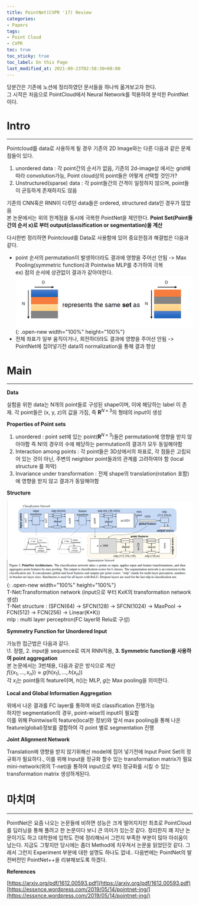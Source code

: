 ```yaml
---
title: PointNet(CVPR '17) Review
categories:
- Papers
tags:
- Point Cloud
- CVPR
toc: true
toc_sticky: true
toc_label: On this Page
last_modified_at: 2021-09-23T02:58:30+08:00
---
```


당분간은 기존에 노션에 정리하였던 문서들을 하나씩 옮겨보고자 한다.  
그 시작은 처음으로 PointCloud에서 Neural Network를 적용하여 분석한 PointNet이다.

# Intro
___
Pointcloud를 data로 사용하게 될 경우 기존의 2D Image와는 다른 다음과 같은 문제점들이 있다. 
1. unordered data : 각 point간의 순서가 없음, 기존의 2d-image상 에서는 grid에 따라 convolution가능, Point cloud상의 point들은 어떻게 선택할 것인가?
2. Unstructured(sparse) data : 각 point들간의 간격이 일정하지 않으며, point들이 균등하게 존재하지도 않음

기존의 CNN혹은 RNN이 다루던 data들은 ordered, structured data인 경우가 많았음  
본 논문에서는 위의 한계점을 동시에 극복한 PointNet을 제안한다. **Point Set(Point들 간의 순서 x)로 부터 output(classification or segmentation)을 계산**

다시한번 정리하면
Pointcloud를 Data로 사용함에 있어 중요한점과 해결법은 다음과 같다.
- point 순서의 permutation이 발생하더라도 결과에 영향을 주어선 안됨 -> Max Pooling(symmetric function)과 Pointwise MLP를 추가하여 극복  
  ex) 점의 순서에 상관없이 결과가 같아야한다.
  ![fig1](/assets/images/posts/PointNet-fig1.png){: .open-new width="100%" height="100%"}  
- 전체 좌표가 일부 움직이거나, 회전하더라도 결과에 영향을 주어선 안됨 -> PointNet에 집어넣기전 data의 normalization을 통해 결과 향상

# Main
___
**Data**

실험을 위한 data는 N개의 point들로 구성된 shape이며, 이에 해당하는 label 이 존재. 각 point들은 (x, y, z)의 값을 가짐, 즉 $\mathbf{R}^{N\times3}$의 형태의 input이 생성  

**Properties of Point sets**

1. unordered : point set에 있는 point($\mathbf{R}^{N\times3}$)들은 permutation에 영향을 받지 않아야함 즉 N!의 경우의 수에 해당하는 permutation의 결과가 모두 동일해야함  
2. Interaction among points : 각 point들은 3D상에서의 좌표로, 각 점들은 고립되어 있는 것이 아닌, 주변의 neighbor point들과의 관계를 고려하여야 함 (local structure 를 파악)  
3. Invariance under transformation : 전체 shape의 translation(rotation 포함)에 영향을 받지 않고 결과가 동일해야함  

**Structure**

![fig2](/assets/images/posts/PointNet-fig2.png "파란색 부분은 classification, 노란색 부분은 segmentation "){: .open-new width="100%" height="100%"}  
T-Net:Transformation network (input으로 부터 KxK의 transformation network 생성)  
T-Net structure : (SFCN(64) -> SFCN(128) -> SFCN(1024) -> MaxPool -> FCN(512) -> FCN(256) -> Linear(K\*K))  
mlp : multi layer perceptron(FC layer와 Relu로 구성)  

**Symmetry Function for Unordered Input**

가능한 접근법은 다음과 같다.  
\1. 정렬, 2. input을 sequence로 여겨 RNN적용, **3. Symmetric function을 사용하여 point aggregation**  
본 논문에서는 3번채용, 다음과 같은 방식으로 계산  
$f(\{x_1,...,x_n\}) \approx g(h(x_1),...,h(x_n))$  
각 $x_i$는 point들의 feature이며, $h()$는 MLP, $g$는 Max pooling을 의미한다.

**Local and Global Information Aggregation**

위에서 나온 결과를 FC layer를 통하여 바로 classification 진행가능  
하지만 segmentation의 경우, point-wise의 input이 필요함  
이를 위해 Pointwise의 feature(local한 정보)와 앞서 max pooling을 통해 나온 feature(global)정보를 결합하여 각 point 별로 segmentation 진행

**Joint Alignment Network**

Translation에 영향을 받지 않기위해선 model에 집어 넣기전에 Input Point Set의 정규화가 필요하다., 이를 위해 Input을 정규화 할수 있는 transformation matrix가 필요
mini-network(위의 T-net)을 통하여 input으로 부터 정규화를 시킬 수 있는 transformation matrix 생성하게된다.

# 마치며
___
PointNet은 요즘 나오는 논문들에 비하면 성능은 크게 떨어지지만 최초로 PointCloud를 딥러닝을 통해 풀려고 한 논문이다 보니 큰 의미가 있는것 같다.
정리한지 꽤 지난 논문이기도 하고 대학원에 입학도 전에 정리해놔서 그런지 부족한 부분이 많아 아쉬움이 남는다. 지금도 그렇지만 당시에는 좀더 Method에 치우쳐서 논문을 읽었던것 같다.
그래서 그런지 Experiment 부분에 대한 설명도 하나도 없네.. 다음번에는 PointNet의 발전버전인 PointNet++을 리뷰해보도록 하겠다.

**References**

[https://arxiv.org/pdf/1612.00593.pdf](https://arxiv.org/pdf/1612.00593.pdf)
[https://essxnce.wordpress.com/2019/05/14/pointnet-ing/](https://essxnce.wordpress.com/2019/05/14/pointnet-ing/)
